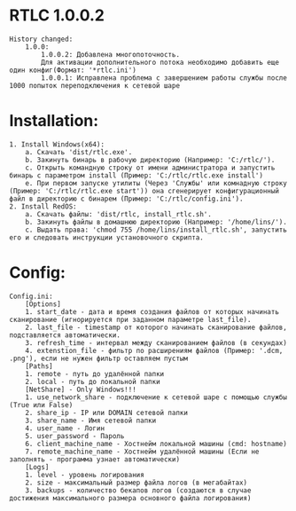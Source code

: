# RTLC 1.0.0.2 

    History changed:
        1.0.0:
            1.0.0.2: Добавлена многопоточность.
            Для активации дополнительного потока необходимо добавить еще один конфиг(Формат: '*rtlc.ini')
            1.0.0.1: Исправлена проблема с завершением работы службы после 1000 попыток переподключения к сетевой шаре
# Installation:

    1. Install Windows(x64):
        a. Скачать 'dist/rtlc.exe'.
        b. Закинуть бинарь в рабочую директорию (Например: 'C:/rtlc/').
        c. Открыть командную строку от имени администратора и запустить бинарь с параметром install (Пример: 'C:/rtlc/rtlc.exe install')
        e. При первом запуске утилиты (Через 'Службы' или комнадную строку (Пример: 'C:/rtlc/rtlc.exe start')) она сгенерирует конфигурационный файл в директорию с бинарем (Пример: 'C:/rtlc/config.ini'). 
    2. Install RedOS:
        a. Скачать файлы: 'dist/rtlc, install_rtlc.sh'.
        b. Закинуть файлы в домашнюю директорию (Например: '/home/lins/').
        c. Выдать права: 'chmod 755 /home/lins/install_rtlc.sh', запустить его и следовать инструкции установочного скрипта.
# Config:

    Config.ini:
        [Options]
        1. start_date - дата и время создания файлов от которых начинать сканирование (игнорируется при заданном параметре last_file).
        2. last_file - timestamp от которого начинать сканирование файлов, подставляется автоматически.
        3. refresh_time - интервал между сканированием файлов (в секундах)
        4. extenstion_file - фильтр по расширениям файлов (Пример: '.dcm, .png'), если не нужен фильтр оставляем пустым
        [Paths]
        1. remote - путь до удалённой папки
        2. local - путь до локальной папки
        [NetShare] - Only Windows!!!
        1. use_network_share - подключение к сетевой шаре с помощью службы (True или False)
        2. share_ip - IP или DOMAIN сетевой папки
        3. share_name - Имя сетевой папки
        4. user_name - Логин
        5. user_password - Пароль
        6. client_machine_name - Хостнейм локальной машины (cmd: hostname)
        7. remote_machine_name - Хостнейм удалённой машины (Если не заполнять - программа узнает автоматически)
        [Logs]
        1. level - уровень логирования
        2. size - максимальный размер файла логов (в мегабайтах)
        3. backups - количество бекапов логов (создаются в случае достижения максимального размера основного файла логирования)
